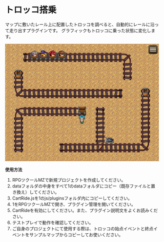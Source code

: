 # トロッコ搭乗

マップに敷いたレール上に配置したトロッコを調べると、自動的にレールに沿って走り出すプラグインです。
グラフィックもトロッコに乗った状態に変化します。

![CartRide](https://github.com/nz-prism/RPG-Maker-MZ/blob/master/CartRide/img/readme/20200926_1.png)

**使用方法**
1. RPGツクールMZで新規プロジェクトを作成してください。
1. dataフォルダの中身をすべて1のdataフォルダにコピー（既存ファイルと置き換え）してください。
1. CartRide.jsを1のjs/pluginsフォルダ内にコピーしてください。
1. 1をRPGツクールMZで開き、プラグイン管理を開いてください。
1. CartRideを有効にしてください。また、プラグイン説明文をよくお読みください。
1. テストプレイで動作を確認してください。
1. ご自身のプロジェクトにて使用する際は、トロッコの始点イベントと終点イベントをサンプルマップからコピーしてお使いください。